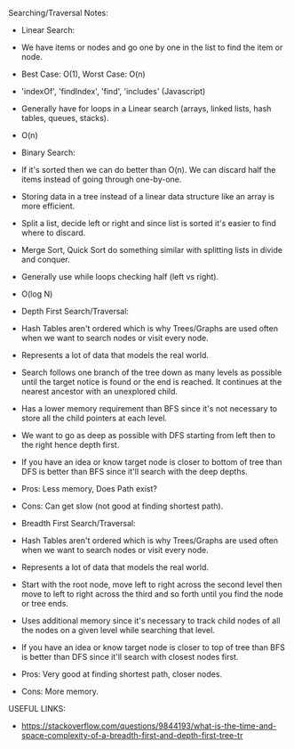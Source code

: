 Searching/Traversal Notes:

- Linear Search:
 - We have items or nodes and go one by one in the list to find the item or node.
 - Best Case: O(1), Worst Case: O(n)
 - 'indexOf', 'findIndex', 'find', 'includes' (Javascript)
 - Generally have for loops in a Linear search (arrays, linked lists, hash tables, queues, stacks).
 - O(n)

- Binary Search:
 - If it's sorted then we can do better than O(n). We can discard half the items instead of going through one-by-one.
 - Storing data in a tree instead of a linear data structure like an array is more efficient.
 - Split a list, decide left or right and since list is sorted it's easier to find where to discard.
 - Merge Sort, Quick Sort do something similar with splitting lists in divide and conquer.
 - Generally use while loops checking half (left vs right).
 - O(log N)

- Depth First Search/Traversal:
 - Hash Tables aren't ordered which is why Trees/Graphs are used often when we want to search nodes or visit every node.
 - Represents a lot of data that models the real world.
 - Search follows one branch of the tree down as many levels as possible until the target notice is found or the end is reached.  It continues at the nearest ancestor with an unexplored child.
 - Has a lower memory requirement than BFS since it's not necessary to store all the child pointers at each level.
 - We want to go as deep as possible with DFS starting from left then to the right hence depth first.
 - If you have an idea or know target node is closer to bottom of tree than DFS is better than BFS since it'll search with the deep depths.
 - Pros: Less memory, Does Path exist?
 - Cons: Can get slow (not good at finding shortest path).


- Breadth First Search/Traversal:
 - Hash Tables aren't ordered which is why Trees/Graphs are used often when we want to search nodes or visit every node.
 - Represents a lot of data that models the real world.
 - Start with the root node, move left to right across the second level then move to left to right across the third and so forth until you find the node or tree ends.
 - Uses additional memory since it's necessary to track child nodes of all the nodes on a given level while searching that level.
 - If you have an idea or know target node is closer to top of tree than BFS is better than DFS since it'll search with closest nodes first.
 - Pros: Very good at finding shortest path, closer nodes.
 - Cons: More memory.


USEFUL LINKS:

- https://stackoverflow.com/questions/9844193/what-is-the-time-and-space-complexity-of-a-breadth-first-and-depth-first-tree-tr